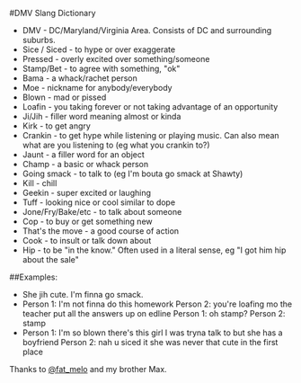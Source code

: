 #DMV Slang Dictionary
* DMV - DC/Maryland/Virginia Area. Consists of DC and surrounding suburbs.
* Sice / Siced - to hype or over exaggerate
* Pressed - overly excited over something/someone
* Stamp/Bet - to agree with something, "ok"
* Bama - a whack/rachet person
* Moe - nickname for anybody/everybody
* Blown - mad or pissed
* Loafin - you taking forever or not taking advantage of an opportunity
* Ji/Jih - filler word meaning almost or kinda
* Kirk - to get angry
* Crankin - to get hype while listening or playing music. Can also mean what are you listening to (eg what you crankin to?)
* Jaunt - a filler word for an object
* Champ - a basic or whack person
* Going smack - to talk to (eg I'm bouta go smack at Shawty)
* Kill - chill
* Geekin - super excited or laughing
* Tuff - looking nice or cool similar to dope
* Jone/Fry/Bake/etc - to talk about someone
* Cop - to buy or get something new
* That's the move - a good course of action
* Cook - to insult or talk down about
* Hip - to be "in the know." Often used in a literal sense, eg "I got him hip about the sale"

##Examples:
* She jih cute. I'm finna go smack.
* Person 1: I'm not finna do this homework
Person 2: you're loafing mo the teacher put all the answers up on edline
Person 1: oh stamp?
Person 2: stamp
* Person 1: I'm so blown there's this girl I was tryna talk to but she has a boyfriend
Person 2: nah u siced it she was never that cute in the first place

Thanks to [@fat\_melo](https://twitter.com/fat_melo/status/496795842486210563) and my brother Max.
